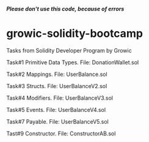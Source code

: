 ***Please don't use this code, because of errors***

# growic-solidity-bootcamp
Tasks from Solidity Developer Program by Growic

Task#1 Primitive Data Types. File: DonationWallet.sol

Task#2 Mappings. File: UserBalance.sol

Task#3 Structs. File: UserBalanceV2.sol

Task#4 Modifiers. File: UserBalanceV3.sol

Task#5 Events. File: UserBalanceV4.sol

Task#7 Payable. File: UserBalanceV5.sol

Tast#9 Constructor. File: ConstructorAB.sol   
